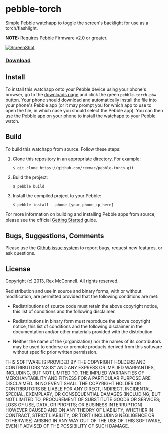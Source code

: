 # pebble-torch

Simple Pebble watchapp to toggle the screen's backlight for use as a torch/flashlight.

**NOTE:** Requires Pebble Firmware v2.0 or greater.

[![ScreenShot](http://rexmac.com/projects/pebble/pebble-torch-watch.png)](http://rexmac.com/projects/pebble/pebble-torch-watch.png)

### [Download](http://github.com/rexmac/pebble-torch/releases)

## Install

To install this watchapp onto your Pebble device using your phone's browser, go to the [downloads page](http://github.com/rexmac/pebble-torch/releases) and click the green `pebble-torch.pbw` button. Your phone should download and automatically install the file into your phone's Pebble app (or it may prompt you for which app to use to open the file, in which case you should select the Pebble app). You can then use the Pebble app on your phone to install the watchapp to your Pebble watch.

## Build

To build this watchapp from source. Follow these steps:

1. Clone this repository in an appropriate directory. For example:

    `$ git clone https://github.com/rexmac/pebble-torch.git`

2. Build the project:

    `$ pebble build`

3. Install the compiled project to your Pebble:

    `$ pebble install --phone [your_phone_ip_here]`

For more information on building and installing Pebble apps from source, please see the official [Getting Started](https://developer.getpebble.com/2/getting-started/) guide.

## Bugs, Suggestions, Comments

Please use the [Github issue system](https://github.com/rexmac/pebble-torch/issues) to report bugs, request new features, or ask questions.

## License

Copyright (c) 2013, Rex McConnell. All rights reserved.

Redistribution and use in source and binary forms, with or without modification,
are permitted provided that the following conditions are met:

* Redistributions of source code must retain the above copyright notice, this
  list of conditions and the following disclaimer.

* Redistributions in binary form must reproduce the above copyright notice, this
  list of conditions and the following disclaimer in the documentation and/or
  other materials provided with the distribution.

* Neither the name of the {organization} nor the names of its
  contributors may be used to endorse or promote products derived from
  this software without specific prior written permission.

THIS SOFTWARE IS PROVIDED BY THE COPYRIGHT HOLDERS AND CONTRIBUTORS "AS IS" AND
ANY EXPRESS OR IMPLIED WARRANTIES, INCLUDING, BUT NOT LIMITED TO, THE IMPLIED
WARRANTIES OF MERCHANTABILITY AND FITNESS FOR A PARTICULAR PURPOSE ARE
DISCLAIMED. IN NO EVENT SHALL THE COPYRIGHT HOLDER OR CONTRIBUTORS BE LIABLE FOR
ANY DIRECT, INDIRECT, INCIDENTAL, SPECIAL, EXEMPLARY, OR CONSEQUENTIAL DAMAGES
(INCLUDING, BUT NOT LIMITED TO, PROCUREMENT OF SUBSTITUTE GOODS OR SERVICES;
LOSS OF USE, DATA, OR PROFITS; OR BUSINESS INTERRUPTION) HOWEVER CAUSED AND ON
ANY THEORY OF LIABILITY, WHETHER IN CONTRACT, STRICT LIABILITY, OR TORT
(INCLUDING NEGLIGENCE OR OTHERWISE) ARISING IN ANY WAY OUT OF THE USE OF THIS
SOFTWARE, EVEN IF ADVISED OF THE POSSIBILITY OF SUCH DAMAGE.

